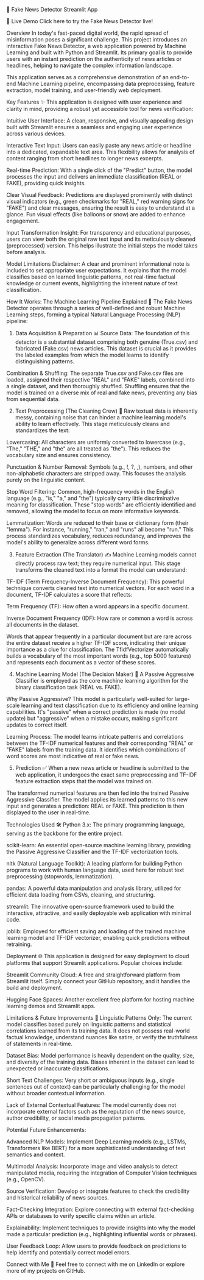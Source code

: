 📰 Fake News Detector Streamlit App


🚀 Live Demo
Click here to try the Fake News Detector live!


Overview
In today's fast-paced digital world, the rapid spread of misinformation poses a significant challenge. This project introduces an interactive Fake News Detector, a web application powered by Machine Learning and built with Python and Streamlit. Its primary goal is to provide users with an instant prediction on the authenticity of news articles or headlines, helping to navigate the complex information landscape.

This application serves as a comprehensive demonstration of an end-to-end Machine Learning pipeline, encompassing data preprocessing, feature extraction, model training, and user-friendly web deployment.

Key Features ✨
This application is designed with user experience and clarity in mind, providing a robust yet accessible tool for news verification:

Intuitive User Interface: A clean, responsive, and visually appealing design built with Streamlit ensures a seamless and engaging user experience across various devices.

Interactive Text Input: Users can easily paste any news article or headline into a dedicated, expandable text area. This flexibility allows for analysis of content ranging from short headlines to longer news excerpts.

Real-time Prediction: With a single click of the "Predict" button, the model processes the input and delivers an immediate classification (REAL or FAKE), providing quick insights.

Clear Visual Feedback: Predictions are displayed prominently with distinct visual indicators (e.g., green checkmarks for "REAL," red warning signs for "FAKE") and clear messages, ensuring the result is easy to understand at a glance. Fun visual effects (like balloons or snow) are added to enhance engagement.

Input Transformation Insight: For transparency and educational purposes, users can view both the original raw text input and its meticulously cleaned (preprocessed) version. This helps illustrate the initial steps the model takes before analysis.

Model Limitations Disclaimer: A clear and prominent informational note is included to set appropriate user expectations. It explains that the model classifies based on learned linguistic patterns, not real-time factual knowledge or current events, highlighting the inherent nature of text classification.

How It Works: The Machine Learning Pipeline Explained 🧠
The Fake News Detector operates through a series of well-defined and robust Machine Learning steps, forming a typical Natural Language Processing (NLP) pipeline:

1. Data Acquisition & Preparation 📊
Source Data: The foundation of this detector is a substantial dataset comprising both genuine (True.csv) and fabricated (Fake.csv) news articles. This dataset is crucial as it provides the labeled examples from which the model learns to identify distinguishing patterns.

Combination & Shuffling: The separate True.csv and Fake.csv files are loaded, assigned their respective "REAL" and "FAKE" labels, combined into a single dataset, and then thoroughly shuffled. Shuffling ensures that the model is trained on a diverse mix of real and fake news, preventing any bias from sequential data.

2. Text Preprocessing (The Cleaning Crew) 🧹
Raw textual data is inherently messy, containing noise that can hinder a machine learning model's ability to learn effectively. This stage meticulously cleans and standardizes the text:

Lowercasing: All characters are uniformly converted to lowercase (e.g., "The," "THE," and "the" are all treated as "the"). This reduces the vocabulary size and ensures consistency.

Punctuation & Number Removal: Symbols (e.g., !, ?, ,), numbers, and other non-alphabetic characters are stripped away. This focuses the analysis purely on the linguistic content.

Stop Word Filtering: Common, high-frequency words in the English language (e.g., "is," "a," and "the") typically carry little discriminative meaning for classification. These "stop words" are efficiently identified and removed, allowing the model to focus on more informative keywords.

Lemmatization: Words are reduced to their base or dictionary form (their "lemma"). For instance, "running," "ran," and "runs" all become "run." This process standardizes vocabulary, reduces redundancy, and improves the model's ability to generalize across different word forms.

3. Feature Extraction (The Translator) ✍️
Machine Learning models cannot directly process raw text; they require numerical input. This stage transforms the cleaned text into a format the model can understand:

TF-IDF (Term Frequency-Inverse Document Frequency): This powerful technique converts cleaned text into numerical vectors. For each word in a document, TF-IDF calculates a score that reflects:

Term Frequency (TF): How often a word appears in a specific document.

Inverse Document Frequency (IDF): How rare or common a word is across all documents in the dataset.

Words that appear frequently in a particular document but are rare across the entire dataset receive a higher TF-IDF score, indicating their unique importance as a clue for classification. The TfidfVectorizer automatically builds a vocabulary of the most important words (e.g., top 5000 features) and represents each document as a vector of these scores.

4. Machine Learning Model (The Decision Maker) 🤖
A Passive Aggressive Classifier is employed as the core machine learning algorithm for the binary classification task (REAL vs. FAKE).

Why Passive Aggressive? This model is particularly well-suited for large-scale learning and text classification due to its efficiency and online learning capabilities. It's "passive" when a correct prediction is made (no model update) but "aggressive" when a mistake occurs, making significant updates to correct itself.

Learning Process: The model learns intricate patterns and correlations between the TF-IDF numerical features and their corresponding "REAL" or "FAKE" labels from the training data. It identifies which combinations of word scores are most indicative of real or fake news.

5. Prediction ✅
When a new news article or headline is submitted to the web application, it undergoes the exact same preprocessing and TF-IDF feature extraction steps that the model was trained on.

The transformed numerical features are then fed into the trained Passive Aggressive Classifier. The model applies its learned patterns to this new input and generates a prediction: REAL or FAKE. This prediction is then displayed to the user in real-time.

Technologies Used 🛠️
Python 3.x: The primary programming language, serving as the backbone for the entire project.

scikit-learn: An essential open-source machine learning library, providing the Passive Aggressive Classifier and the TF-IDF vectorization tools.

nltk (Natural Language Toolkit): A leading platform for building Python programs to work with human language data, used here for robust text preprocessing (stopwords, lemmatization).

pandas: A powerful data manipulation and analysis library, utilized for efficient data loading from CSVs, cleaning, and structuring.

streamlit: The innovative open-source framework used to build the interactive, attractive, and easily deployable web application with minimal code.

joblib: Employed for efficient saving and loading of the trained machine learning model and TF-IDF vectorizer, enabling quick predictions without retraining.

Deployment 🌐
This application is designed for easy deployment to cloud platforms that support Streamlit applications. Popular choices include:

Streamlit Community Cloud: A free and straightforward platform from Streamlit itself. Simply connect your GitHub repository, and it handles the build and deployment.

Hugging Face Spaces: Another excellent free platform for hosting machine learning demos and Streamlit apps.

Limitations & Future Improvements 🚧
Linguistic Patterns Only: The current model classifies based purely on linguistic patterns and statistical correlations learned from its training data. It does not possess real-world factual knowledge, understand nuances like satire, or verify the truthfulness of statements in real-time.

Dataset Bias: Model performance is heavily dependent on the quality, size, and diversity of the training data. Biases inherent in the dataset can lead to unexpected or inaccurate classifications.

Short Text Challenges: Very short or ambiguous inputs (e.g., single sentences out of context) can be particularly challenging for the model without broader contextual information.

Lack of External Contextual Features: The model currently does not incorporate external factors such as the reputation of the news source, author credibility, or social media propagation patterns.

Potential Future Enhancements:

Advanced NLP Models: Implement Deep Learning models (e.g., LSTMs, Transformers like BERT) for a more sophisticated understanding of text semantics and context.

Multimodal Analysis: Incorporate image and video analysis to detect manipulated media, requiring the integration of Computer Vision techniques (e.g., OpenCV).

Source Verification: Develop or integrate features to check the credibility and historical reliability of news sources.

Fact-Checking Integration: Explore connecting with external fact-checking APIs or databases to verify specific claims within an article.

Explainability: Implement techniques to provide insights into why the model made a particular prediction (e.g., highlighting influential words or phrases).

User Feedback Loop: Allow users to provide feedback on predictions to help identify and potentially correct model errors.

Connect with Me 👋
Feel free to connect with me on LinkedIn or explore more of my projects on GitHub.
